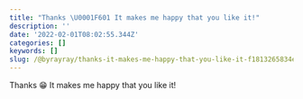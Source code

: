 ```yaml
---
title: "Thanks \U0001F601 It makes me happy that you like it!"
description: ''
date: '2022-02-01T08:02:55.344Z'
categories: []
keywords: []
slug: /@byrayray/thanks-it-makes-me-happy-that-you-like-it-f1813265834e
---
```


Thanks 😁 It makes me happy that you like it!